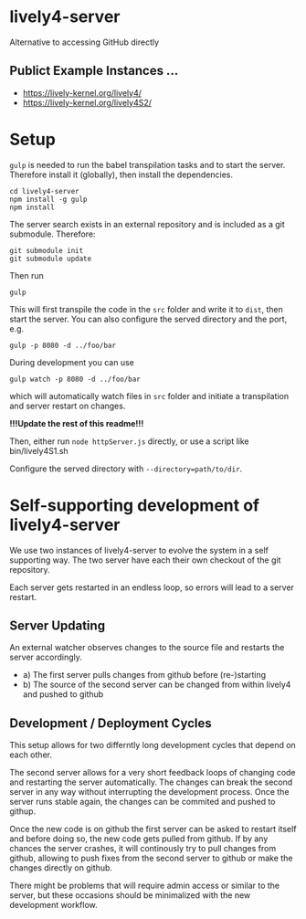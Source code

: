 # lively4-server
Alternative to accessing GitHub directly

## Publict Example Instances ...

- https://lively-kernel.org/lively4/
- https://lively-kernel.org/lively4S2/

# Setup

`gulp` is needed to run the babel transpilation tasks and to start the server. Therefore install it (globally), then install the dependencies.

```
cd lively4-server
npm install -g gulp
npm install
```

The server search exists in an external repository and is included as a git submodule. Therefore:
```
git submodule init
git submodule update
```

Then run 
```
gulp
```
This will first transpile the code in the `src` folder and write it to `dist`, then start the server. You can also configure the served directory and the port, e.g.
```
gulp -p 8080 -d ../foo/bar
```

During development you can use 
```
gulp watch -p 8080 -d ../foo/bar
```
which will automatically watch files in `src` folder and initiate a transpilation and server restart on changes.

**!!!Update the rest of this readme!!!**


Then, either run `node httpServer.js` directly, or use a script like bin/lively4S1.sh

Configure the served directory with `--directory=path/to/dir`.

# Self-supporting development of lively4-server

We use two instances of lively4-server to evolve the system in a self supporting way.
The two server have each their own checkout of the git repository. 

Each server gets restarted in an endless loop, so errors will lead to a server restart. 

## Server Updating

An external watcher observes changes to the source file and restarts the server accordingly. 

- a) The first server pulls changes from github before (re-)starting
- b) The source of the second server can be changed from within lively4 and pushed to github

## Development / Deployment Cycles

This setup allows for two differntly long development cycles that depend on each other.

The second server allows for a very short feedback loops of changing code and restarting the server automatically. The changes can break the second server in any way without interrupting the development process. Once the server runs stable again, the changes can be commited and pushed to githup. 

Once the new code is on github the first server can be asked to restart itself and before doing so, the new code gets pulled from github. If by any chances the server crashes, it will continously try to pull changes from github, allowing to push fixes from the second server to github or make the changes directly on github. 

There might be problems that will require admin access or similar to the server, but these occasions should be minimalized with the new development workflow. 
